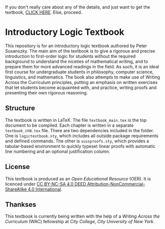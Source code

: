 If you don't really care about any of the details, and just want to get the textbook, [CLICK HERE](https://github.com/susanszkyp/IntroToLogicTextbook/blob/main/tex/textbook_main.pdf). Else, proceed. 

# Introductory Logic Textbook 

This repository is for an introductory logic textbook authored by Peter Susanszky. The main aim of the textbook is to give a rigorous and precise introduction to first-order logic for students without the required background to understand the niceties of mathematical writing, and to prepare them for more advanced readings in the field. As such, it is an ideal first course for undergraduate students in philosophy, computer science, linguistics, and mathematics. The book also attempts to make use of Writing Across the Curriculum principles, putting an emphasis on written exercises that let students become acquainted with, and practice, writing proofs and presenting their own rigorous reasoning.  

## Structure

The textbook is written in LaTeX. The file `textbook_main.tex` is the top document to be compiled. Each chapter is written in a separate `textbook_chN.tex` file. There are two dependencies included in the folder. One is `logictextbook.sty`, which includes all outside package requirements and defined commands. The other is `sussproofs.sty`, which provides a tabular-based environment to quickly typeset linear proofs with automatic line numbering and an optional justification column. 

 ## License

 This textbook is produced as an _Open Educational Resource_ (OER). It is licenced under [CC BY-NC-SA 4.0 DEED Attribution-NonCommercial-ShareAlike 4.0 International](https://creativecommons.org/licenses/by-nc-sa/4.0/deed.en). 

 ## Thankses

 This textbook is currently being written with the help of a _Writing Across the Curriculum_ (WAC) fellowship at _City College, City University of New York_. 
